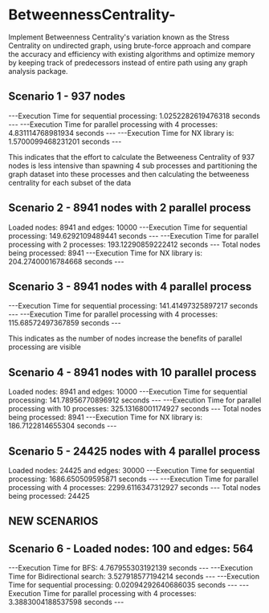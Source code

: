 # BetweennessCentrality-
Implement Betweenness Centrality's variation known as the Stress Centrality on undirected graph, using brute-force approach and compare the accuracy and efficiency with existing algorithms and optimize memory by keeping track of predecessors instead of entire path using any graph analysis package.

## Scenario 1 - 937 nodes
---Execution Time for sequential processing: 1.0252282619476318 seconds ---
---Execution Time for parallel processing with 4 processes: 4.831114768981934 seconds ---
---Execution Time for NX library is: 1.5700099468231201 seconds ---

This indicates that the effort to calculate the Betweeness Centrality of 937 nodes is less intensive than spawning 4 sub processes and partitioning the graph dataset into these processes and then calculating the betweeness centrality for each subset of the data

## Scenario 2 - 8941 nodes with 2 parallel process

Loaded nodes: 8941 and edges: 10000
---Execution Time for sequential processing: 149.6292109489441 seconds ---
---Execution Time for parallel processing with 2 processes: 193.12290859222412 seconds ---
Total nodes being processed: 8941
---Execution Time for NX library is: 204.27400016784668 seconds ---

## Scenario 3 - 8941 nodes with 4 parallel process

---Execution Time for sequential processing: 141.41497325897217 seconds ---
---Execution Time for parallel processing with 4 processes: 115.68572497367859 seconds ---

This indicates as the number of nodes increase the benefits of parallel processing are visible
## Scenario 4 - 8941 nodes with 10 parallel process

Loaded nodes: 8941 and edges: 10000
---Execution Time for sequential processing: 141.78956770896912 seconds ---
---Execution Time for parallel processing with 10 processes: 325.13168001174927 seconds ---
Total nodes being processed: 8941
---Execution Time for NX library is: 186.7122814655304 seconds ---

## Scenario 5 - 24425 nodes with 4 parallel process

Loaded nodes: 24425 and edges: 30000
---Execution Time for sequential processing: 1686.650509595871 seconds ---
---Execution Time for parallel processing with 4 processes: 2299.6116347312927 seconds ---
Total nodes being processed: 24425


## NEW SCENARIOS
## Scenario 6 - Loaded nodes: 100 and edges: 564
---Execution Time for BFS: 4.767955303192139 seconds ---
---Execution Time for Bidirectional search: 3.527918577194214 seconds ---
---Execution Time for sequential processing: 0.02094292640686035 seconds ---
---Execution Time for parallel processing with 4 processes: 3.3883004188537598 seconds ---


